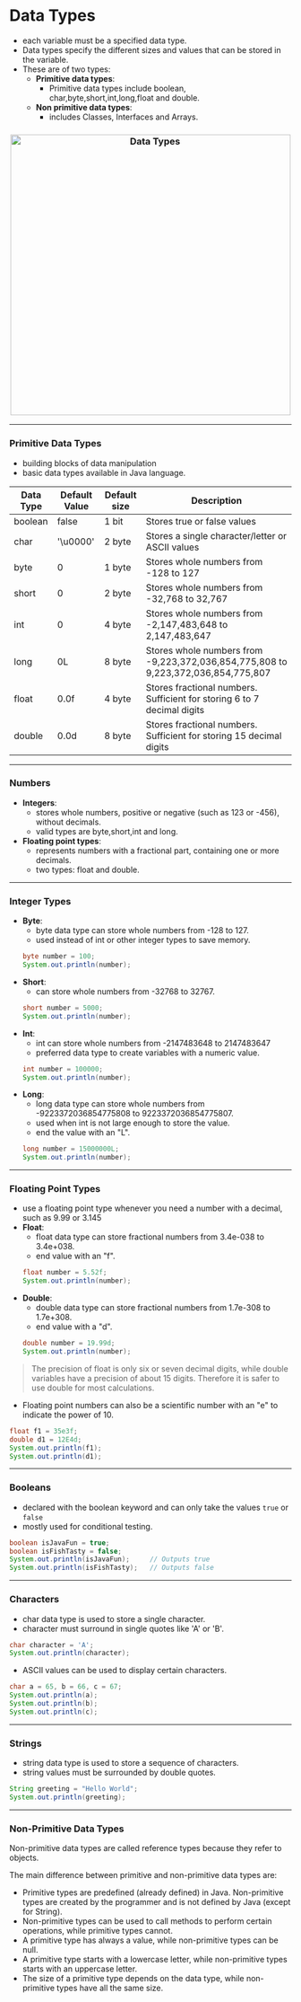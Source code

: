 # Data Types 
- each variable must be a specified data type.
- Data types specify the different sizes and values that can be stored in the variable.
- These are of two types:
  - **Primitive data types**: 
    - Primitive data types include boolean, char,byte,short,int,long,float and double.
  - **Non primitive data types**:
    - includes Classes, Interfaces and Arrays.
 <h3 align="center">
  <img src="https://static.javatpoint.com/images/java-data-types.png" alt="Data Types" height="500px">
 </h3>
 
 ---
 
### Primitive Data Types
- building blocks of data manipulation 
- basic data types available in Java language. 

| **Data Type** | **Default Value** | **Default size** | **Description** | 
| ------------- | ----------------- | ---------------- | ---------|
| boolean       | false             | 1 bit            | Stores true or false values |
| char          | '\\u0000'         | 2 byte           |Stores a single character/letter or ASCII values |
| byte          | 0                 | 1 byte           |Stores whole numbers from -128 to 127 |
| short         | 0                 | 2 byte           |Stores whole numbers from -32,768 to 32,767|
| int           | 0                 | 4 byte           |Stores whole numbers from -2,147,483,648 to 2,147,483,647|
| long          | 0L                | 8 byte           |Stores whole numbers from -9,223,372,036,854,775,808 to 9,223,372,036,854,775,807|
| float         | 0.0f              | 4 byte           |Stores fractional numbers. Sufficient for storing 6 to 7 decimal digits|
| double        | 0.0d              | 8 byte           |Stores fractional numbers. Sufficient for storing 15 decimal digits|

---
### Numbers 
- **Integers**:
  - stores whole numbers, positive or negative (such as 123 or -456), without decimals. 
  - valid types are byte,short,int and long. 
- **Floating point types**:
  - represents numbers with a fractional part, containing one or more decimals. 
  - two types: float and double.
---
### Integer Types
- **Byte**:
  - byte data type can store whole numbers from -128 to 127.
  - used instead of int or other integer types to save memory.
  ```java 
  byte number = 100;
  System.out.println(number);
  ````
- **Short**:
  - can store whole numbers from -32768 to 32767.
  ```java 
  short number = 5000;
  System.out.println(number);
  ```
- **Int**:
  - int can store whole numbers from -2147483648 to 2147483647 
  - preferred data type to create variables with a numeric value.
  ```java 
  int number = 100000;
  System.out.println(number);
   ```
 - **Long**:
   - long data type can store whole numbers from -9223372036854775808 to 9223372036854775807.
   - used when int is not large enough to store the value. 
   - end the value with an "L".
   ```java
   long number = 15000000L;
   System.out.println(number);
   ````
 ---
 ### Floating Point Types
 - use a floating point type whenever you need a number with a decimal, such as 9.99 or 3.145
 - **Float**:
   - float data type can store fractional numbers from 3.4e-038 to 3.4e+038. 
   - end value with an "f".
   ```java
   float number = 5.52f;
   System.out.println(number);
   ```
 - **Double**:
   - double data type can store fractional numbers from 1.7e-308 to 1.7e+308. 
   - end value with a "d".
   ```java
   double number = 19.99d;
   System.out.println(number);
   ```
> The precision of float is only six or seven decimal digits, while double variables have a precision of about 15 digits. Therefore it is safer to use double for most calculations.
- Floating point numbers can also be a scientific number with an "e" to indicate the power of 10.
```java
float f1 = 35e3f;
double d1 = 12E4d;
System.out.println(f1);
System.out.println(d1);
```
---
### Booleans
-  declared with the boolean keyword and can only take the values `true` or `false`
-  mostly used for conditional testing.
```java
boolean isJavaFun = true;
boolean isFishTasty = false;
System.out.println(isJavaFun);     // Outputs true
System.out.println(isFishTasty);   // Outputs false
```
---
### Characters 
- char data type is used to store a single character. 
- character must surround in single quotes like 'A' or 'B'.
```java 
char character = 'A';
System.out.println(character);
````
- ASCII values can be used to display certain characters.
```java
char a = 65, b = 66, c = 67;
System.out.println(a);
System.out.println(b);
System.out.println(c);
```
---
### Strings 
- string data type is used to store a sequence of characters.
- string values must be surrounded by double quotes.
```java 
String greeting = "Hello World";
System.out.println(greeting);
```
---
### Non-Primitive Data Types
Non-primitive data types are called reference types because they refer to objects.

The main difference between primitive and non-primitive data types are:

- Primitive types are predefined (already defined) in Java. Non-primitive types are created by the programmer and is not defined by Java (except for String).
- Non-primitive types can be used to call methods to perform certain operations, while primitive types cannot.
- A primitive type has always a value, while non-primitive types can be null.
- A primitive type starts with a lowercase letter, while non-primitive types starts with an uppercase letter.
- The size of a primitive type depends on the data type, while non-primitive types have all the same size.
